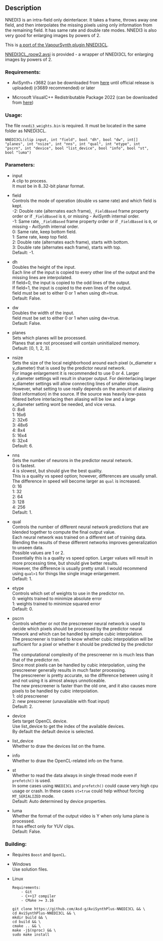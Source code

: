 ## Description

NNEDI3 is an intra-field only deinterlacer. It takes a frame, throws away one field, and then interpolates the missing pixels using only information from the remaining field. It has same rate and double rate modes. NNEDI3 is also very good for enlarging images by powers of 2.

This is [a port of the VapourSynth plugin NNEDI3CL](https://github.com/HomeOfVapourSynthEvolution/VapourSynth-NNEDI3CL).

[NNEDI3CL_rpow2.avsi](https://github.com/Asd-g/AviSynthPlus-NNEDI3CL/blob/main/NNEDI3CL_rpow2.avsi) is provided - a wrapper of NNEDI3CL for enlarging images by powers of 2.

### Requirements:

- AviSynth+ r3682 (can be downloaded from [here](https://gitlab.com/uvz/AviSynthPlus-Builds) until official release is uploaded) (r3689 recommended) or later

- Microsoft VisualC++ Redistributable Package 2022 (can be downloaded from [here](https://github.com/abbodi1406/vcredist/releases))

### Usage:

The file `nnedi3_weights.bin` is required. It must be located in the same folder as NNEDI3CL.

```
NNEDI3CL(clip input, int "field", bool "dh", bool "dw", int[] "planes", int "nsize", int "nns", int "qual", int "etype", int "pscrn", int "device", bool "list_device", bool "info", bool "st", bool "luma")
```

### Parameters:

- input\
    A clip to process.\
    It must be in 8..32-bit planar format.

- field\
    Controls the mode of operation (double vs same rate) and which field is kept.\
    -2: Double rate (alternates each frame), `_FieldBased` frame property order or if `_FieldBased` is `0`, or missing - AviSynth internal order.\
    -1: Same rate, `_FieldBased` frame property order or if `_FieldBased` is `0`, or missing - AviSynth internal order.\
    0: Same rate, keep bottom field.\
    1: Same rate, keep top field.\
    2: Double rate (alternates each frame), starts with bottom.\
    3: Double rate (alternates each frame), starts with top.\
    Default: -1.

- dh\
    Doubles the height of the input.\
    Each line of the input is copied to every other line of the output and the missing lines are interpolated.\
    If field=0, the input is copied to the odd lines of the output.\
    If field=1, the input is copied to the even lines of the output.\
    field must be set to either 0 or 1 when using dh=true.\
    Default: False.

- dw\
    Doubles the width of the input.\
    field must be set to either 0 or 1 when using dw=true.\
    Default: False.

- planes\
    Sets which planes will be processed.\
    Planes that are not processed will contain uninitialized memory.\
    Default: [0, 1, 2, 3].

- nsize\
    Sets the size of the local neighborhood around each pixel (x_diameter x y_diameter) that is used by the predictor neural network.\
    For image enlargement it is recommended to use 0 or 4. Larger y_diameter settings will result in sharper output. For deinterlacing larger x_diameter settings will allow connecting lines of smaller slope.\
    However, what setting to use really depends on the amount of aliasing (lost information) in the source. If the source was heavily low-pass filtered before interlacing then aliasing will be low and a large x_diameter setting wont be needed, and vice versa.\
    0: 8x6\
    1: 16x6\
    2: 32x6\
    3: 48x6\
    4: 8x4\
    5: 16x4\
    6: 32x4\
    Default: 6.

- nns\
    Sets the number of neurons in the predictor neural network.\
    0 is fastest.\
    4 is slowest, but should give the best quality.\
    This is a quality vs speed option; however, differences are usually small. The difference in speed will become larger as `qual` is increased.\
    0: 16\
    1: 32\
    2: 64\
    3: 128\
    4: 256\
    Default: 1.

- qual\
    Controls the number of different neural network predictions that are blended together to compute the final output value.\
    Each neural network was trained on a different set of training data.\
    Blending the results of these different networks improves generalization to unseen data.\
    Possible values are 1 or 2.\
    Essentially this is a quality vs speed option. Larger values will result in more processing time, but should give better results.\
    However, the difference is usually pretty small. I would recommend using `qual>1` for things like single image enlargement.\
    Default: 1.

- etype\
    Controls which set of weights to use in the predictor nn.\
    0: weights trained to minimize absolute error\
    1: weights trained to minimize squared error\
    Default: 0.

- pscrn\
    Controls whether or not the prescreener neural network is used to decide which pixels should be processed by the predictor neural network and which can be handled by simple cubic interpolation.\
    The prescreener is trained to know whether cubic interpolation will be sufficient for a pixel or whether it should be predicted by the predictor nn.\
    The computational complexity of the prescreener nn is much less than that of the predictor nn.\
    Since most pixels can be handled by cubic interpolation, using the prescreener generally results in much faster processing.\
    The prescreener is pretty accurate, so the difference between using it and not using it is almost always unnoticeable.\
    The new prescreener is faster than the old one, and it also causes more pixels to be handled by cubic interpolation.\
    1: old prescreener\
    2: new prescreener (unavailable with float input)\
    Default: 2.

- device\
    Sets target OpenCL device.\
    Use list_device to get the index of the available devices.\
    By default the default device is selected.

- list_device\
    Whether to draw the devices list on the frame.

- info\
    Whether to draw the OpenCL-related info on the frame.

- st\
    Whether to read the data always in single thread mode even if `prefetch()` is used.\
    In some cases using `NNEDI3CL` and `prefetch()` could cause very high cpu usage or crash. In these cases `st=true` could help without forcing `MT_SERIALIZED` mode.\
    Default: Auto determined by device properties.

- luma\
    Whether the format of the output video is Y when only luma plane is processed.\
    It has effect only for YUV clips.\
    Default: False.

### Building:

- Requires `Boost` and `OpenCL`.

- Windows\
    Use solution files.

- Linux
    ```
    Requirements:
        - Git
        - C++17 compiler
        - CMake >= 3.16
    ```
    ```
    git clone https://github.com/Asd-g/AviSynthPlus-NNEDI3CL && \
    cd AviSynthPlus-NNEDI3CL && \
    mkdir build && \
    cd build && \
    cmake .. && \
    make -j$(nproc) && \
    sudo make install
    ```
